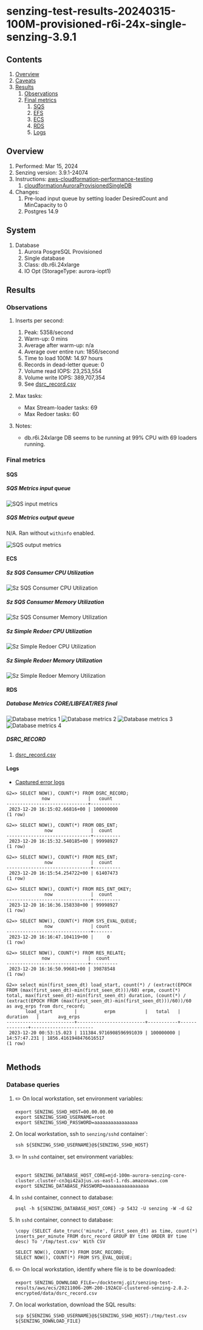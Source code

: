 # senzing-test-results-20240315-100M-provisioned-r6i-24x-single-senzing-3.9.1

## Contents

1. [Overview](#overview)
1. [Caveats](#caveats)
1. [Results](#results)
    1. [Observations](#observations)
    1. [Final metrics](#final-metrics)
        1. [SQS](#sqs)
        1. [EFS](#efs)
        1. [ECS](#ecs)
        1. [RDS](#rds)
        1. [Logs](#logs)

## Overview

1. Performed: Mar 15, 2024
2. Senzing version: 3.9.1-24074
3. Instructions:
   [aws-cloudformation-performance-testing](https://github.com/senzing-garage/aws-cloudformation-performance-testing)
    1. [cloudformationAuroraProvisionedSingleDB](https://github.com/senzing-garage/aws-cloudformation-performance-testing/blob/main/cloudformationAuroraProvisionedSingleDB)
4. Changes:
    1. Pre-load input queue by setting loader DesiredCount and MinCapacity to 0
    1. Postgres 14.9

## System

1. Database
    1. Aurora PosgreSQL Provisioned
    1. Single database
    1. Class: db.r6i.24xlarge
    1. IO Opt (StorageType: aurora-iopt1)

## Results

### Observations

1. Inserts per second:
    1. Peak: 5358/second
    1. Warm-up: 0 mins
    1. Average after warm-up: n/a
    1. Average over entire run: 1856/second
    1. Time to load 100M: 14.97 hours
    1. Records in dead-letter queue: 0
    1. Volume read IOPS:    23,253,554
    1. Volume write IOPS:  389,707,354
    1. See [dsrc_record.csv](data/dsrc_record.csv)

1. Max tasks:

    - Max Stream-loader tasks: 69
    - Max Redoer tasks: 60

1. Notes:
    - db.r6i.24xlarge DB seems to be running at 99% CPU with 69 loaders running.


### Final metrics

#### SQS

##### SQS Metrics input queue

![SQS input metrics](images/sqs-input-metrics.png "SQS input metrics")

##### SQS Metrics output queue

N/A.  Ran without `withinfo` enabled.

![SQS output metrics](images/sqs-output-metrics.png "SQS output metrics")

#### ECS

##### Sz SQS Consumer CPU Utilization

![Sz SQS Consumer CPU Utilization](images/stream-loader-CPU-Utilization.png "Sz SQS Consumer CPU Utilization")

##### Sz SQS Consumer Memory Utilization

![Sz SQS Consumer Memory Utilization](images/stream-loader-Memory-Utilization.png "Sz SQS Consumer Memory Utilization")

##### Sz Simple Redoer CPU Utilization

![Sz Simple Redoer CPU Utilization](images/redoer-CPU-Utilization.png "Sz Simple Redoer CPU Utilization")

##### Sz Simple Redoer Memory Utilization

![Sz Simple Redoer Memory Utilization](images/redoer-Memory-Utilization.png "Sz Simple Redoer Memory Utilization")

#### RDS

##### Database Metrics CORE/LIBFEAT/RES final

![Database metrics 1](images/database-metrics-core-1.png "Database metrics 1")
![Database metrics 2](images/database-metrics-core-2.png "Database metrics 2")
![Database metrics 3](images/database-metrics-core-3.png "Database metrics 3")
![Database metrics 4](images/database-metrics-core-4.png "Database metrics 4")


##### DSRC_RECORD

1. [dsrc_record.csv](data/dsrc_record.csv)

#### Logs

- [Captured error logs](logs)


```
G2=> SELECT NOW(), COUNT(*) FROM DSRC_RECORD;
             now              |   count
------------------------------+-----------
 2023-12-20 16:15:02.66816+00 | 100000000
(1 row)

G2=> SELECT NOW(), COUNT(*) FROM OBS_ENT;
              now              |  count
-------------------------------+----------
 2023-12-20 16:15:32.540185+00 | 99998927
(1 row)

G2=> SELECT NOW(), COUNT(*) FROM RES_ENT;
              now              |  count
-------------------------------+----------
 2023-12-20 16:15:54.254722+00 | 61407473
(1 row)

G2=> SELECT NOW(), COUNT(*) FROM RES_ENT_OKEY;
              now              |  count
-------------------------------+----------
 2023-12-20 16:16:36.158338+00 | 99998927
(1 row)

G2=> SELECT NOW(), COUNT(*) FROM SYS_EVAL_QUEUE;
              now              | count
-------------------------------+-------
 2023-12-20 16:16:47.104119+00 |     0
(1 row)

G2=> SELECT NOW(), COUNT(*) FROM RES_RELATE;
             now              |  count
------------------------------+----------
 2023-12-20 16:16:50.99681+00 | 39878548
(1 row)

G2=> select min(first_seen_dt) load_start, count(*) / (extract(EPOCH FROM (max(first_seen_dt)-min(first_seen_dt)))/60) erpm, count(*) total, max(first_seen_dt)-min(first_seen_dt) duration, (count(*) / (extract(EPOCH FROM (max(first_seen_dt)-min(first_seen_dt)))/60))/60 as avg_erps from dsrc_record;
       load_start        |          erpm           |   total   |   duration   |       avg_erps
-------------------------+-------------------------+-----------+--------------+-----------------------
 2023-12-20 00:53:15.023 | 111384.9716908596991039 | 100000000 | 14:57:47.231 | 1856.4161948476616517
(1 row)


```

## Methods

### Database queries

1. :pencil2: On local workstation, set environment variables:

    ```console
    export SENZING_SSHD_HOST=00.00.00.00
    export SENZING_SSHD_USERNAME=root
    export SENZING_SSHD_PASSWORD=aaaaaaaaaaaaaaaa
    ```

1. On local workstation, ssh to `senzing/sshd` container`:

    ```console
    ssh ${SENZING_SSHD_USERNAME}@${SENZING_SSHD_HOST}
    ```

1. :pencil2: In `sshd` container, set environment variables:

    ```console

    export SENZING_DATABASE_HOST_CORE=mjd-100m-aurora-senzing-core-cluster.cluster-cn3qi42a3jus.us-east-1.rds.amazonaws.com
    export SENZING_DATABASE_PASSWORD=aaaaaaaaaaaaaaaa
    ```

1. In `sshd` container, connect to database:

    ```console
    psql -h ${SENZING_DATABASE_HOST_CORE} -p 5432 -U senzing -W -d G2
    ```

1. In `sshd` container, connect to database:

    ```console
    \copy (SELECT date_trunc('minute', first_seen_dt) as time, count(*) inserts_per_minute FROM dsrc_record GROUP BY time ORDER BY time desc) To '/tmp/test.csv' With CSV

    SELECT NOW(), COUNT(*) FROM DSRC_RECORD;
    SELECT NOW(), COUNT(*) FROM SYS_EVAL_QUEUE;
    ```

1. :pencil2: On local workstation, identify where file is to be downloaded:

    ```console
    export SENZING_DOWNLOAD_FILE=~/docktermj.git/senzing-test-results/aws/ecs/20211006-20M-200-192ACU-clustered-senzing-2.8.2-encrypted/data/dsrc_record.csv
    ```

1. On local workstation, download the SQL results:

    ```console
    scp ${SENZING_SSHD_USERNAME}@${SENZING_SSHD_HOST}:/tmp/test.csv ${SENZING_DOWNLOAD_FILE}
    ```
